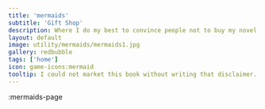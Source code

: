 ```yaml
---
title: 'mermaids'
subtitle: 'Gift Shop'
description: Where I do my best to convince people not to buy my novel.
layout: default
image: utility/mermaids/mermaids1.jpg
gallery: redbubble
tags: ['home']
icon: game-icons:mermaid
tooltip: I could not market this book without writing that disclaimer. I want to keep evolving this, but everything just moves towards me trying to sell people on buying the book, when I would really like to focus my energy on current projects. The intent to push towards the AMI project is genuine. Please consider donating to https://againstmalaria.com/amibot
---
```


:mermaids-page
